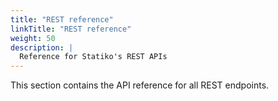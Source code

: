 ```yaml
---
title: "REST reference"
linkTitle: "REST reference"
weight: 50
description: |
  Reference for Statiko's REST APIs
---
```


This section contains the API reference for all REST endpoints.
